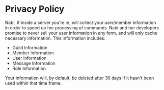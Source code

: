 # Privacy Policy
Nabi, if inside a server you're in, will collect your user/member information in order to speed up her processing of
commands. Nabi and her developers promise to never sell your user information in any form, and will only cache
necessary information. This information includes:

* Guild Information
* Member Information
* User Information
* Message Information
* Role Information

Your information will, by default, be deleted after 30 days if it hasn't been used within that time frame. 